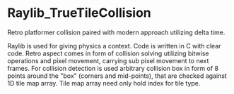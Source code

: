 # Raylib_TrueTileCollision
Retro platformer collision paired with modern approach utilizing delta time.

Raylib is used for giving physics a context. Code is written in C with clear code.
Retro aspect comes in form of collision solving utilizing bitwise operations and pixel movement, carrying sub pixel movement to next frames.
For collision detection is used arbitrary collision box in form of 8 points around the "box" (corners and mid-points), that are checked against 1D tile map array.
Tile map array need only hold index for tile type.
